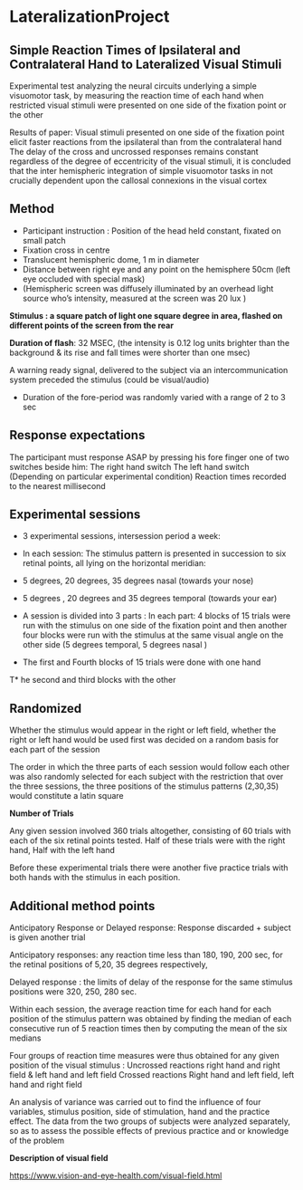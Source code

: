 # LateralizationProject
## Simple Reaction Times of Ipsilateral and Contralateral Hand to Lateralized Visual Stimuli 
Experimental test analyzing the neural circuits underlying a simple visuomotor task, by measuring the reaction time of each hand when restricted visual stimuli were presented on one side of the fixation point or the other  

Results of paper: Visual stimuli presented on one side of the fixation point elicit faster reactions from the ipsilateral than from the contralateral hand 
The delay of the cross and uncrossed responses remains constant regardless of the degree of eccentricity of the visual stimuli, it is concluded that the inter hemispheric integration of simple visuomotor tasks in not crucially dependent upon the callosal connexions in the visual cortex 

## Method
* Participant instruction : Position of the head held constant, fixated on small patch 
* Fixation cross in centre
* Translucent hemispheric dome, 1 m in diameter
* Distance between right eye and any point on the hemisphere 50cm (left eye occluded with special mask)
* (Hemispheric screen was diffusely illuminated by an overhead light source who’s intensity, measured at the screen was 20 lux )


**Stimulus : a square patch of light one square degree in area, flashed on different points of the screen from the rear**

**Duration of flash**: 32 MSEC, (the intensity is 0.12 log units brighter than the background & its rise and fall times were shorter than one msec)

A warning ready signal, delivered to the subject via an intercommunication system preceded the stimulus (could be visual/audio) 
* Duration of the fore-period was randomly varied with a range of 2 to 3 sec 

## Response expectations

The participant must response ASAP by pressing his fore finger one of two switches beside him:
The right hand switch 
The left hand switch 
(Depending on particular experimental condition)
Reaction times recorded to the nearest millisecond 


## Experimental sessions 

* 3 experimental sessions, intersession period a week:
* In each session: 
The stimulus pattern is presented in succession to six retinal points, all lying on the horizontal meridian: 

* 5 degrees, 20 degrees, 35 degrees nasal (towards your nose)

* 5 degrees , 20 degrees and 35 degrees temporal (towards your ear)

* A session is divided into 3 parts :
In each part:  4 blocks of 15 trials were run with the stimulus on one side of the fixation point and then another four blocks were run with the stimulus at the same visual angle on the other side (5 degrees temporal, 5 degrees nasal )


* The first and Fourth blocks of 15 trials were done with one hand 

T* he second and third blocks with the other

## Randomized

Whether the stimulus would appear in the right or left field, whether the right or left hand would be used first was decided on a random basis for each part of the session

The order in which the three parts of each session would follow each other was also randomly selected for each subject with the restriction that over the three sessions, the three positions of the stimulus patterns (2,30,35) would constitute a latin square 


**Number of Trials** 

Any given session involved 360 trials altogether, consisting of 60 trials with each of the six retinal points tested. 
Half of these trials were with the right hand,
Half with the left hand 

Before these experimental trials there were another five practice trials with both hands with the stimulus in each position. 


## Additional method points


Anticipatory Response or Delayed response: Response discarded + subject is given another trial 

Anticipatory responses: any reaction time less than 180, 190, 200 sec, for the retinal positions of 5,20, 35 degrees respectively, 

Delayed response : the limits of delay of the response for the same stimulus positions were 320, 250, 280 sec. 


Within each session, the average reaction time for each hand for each position of the stimulus pattern was obtained by finding the median of each consecutive run of 5 reaction times then by computing the mean of the six medians 

Four groups of reaction time measures were thus obtained for any given position of the visual stimulus :
Uncrossed reactions
right hand and right field & left hand and left field 
Crossed reactions
Right hand and left field, left hand and right field 

An analysis of variance was carried out to find the influence of four variables, stimulus position, side of stimulation, hand and the practice effect. The data from the two groups of subjects were analyzed separately, so as to assess the possible effects of previous practice and or knowledge of the problem

**Description of visual field** 

https://www.vision-and-eye-health.com/visual-field.html 
